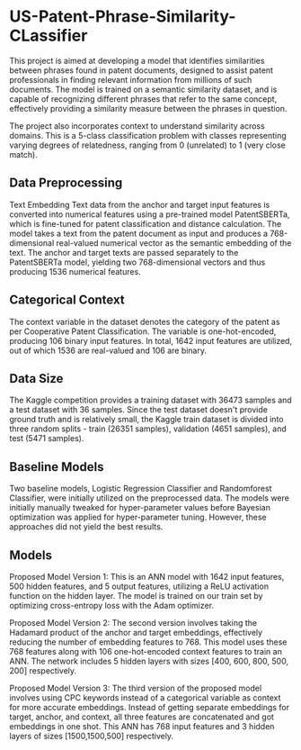 # US-Patent-Phrase-Similarity-CLassifier

This project is aimed at developing a model that identifies similarities between phrases found in patent documents, designed to assist patent professionals in finding relevant information from millions of such documents. The model is trained on a semantic similarity dataset, and is capable of recognizing different phrases that refer to the same concept, effectively providing a similarity measure between the phrases in question.

The project also incorporates context to understand similarity across domains. This is a 5-class classification problem with classes representing varying degrees of relatedness, ranging from 0 (unrelated) to 1 (very close match).

## Data Preprocessing
Text Embedding
Text data from the anchor and target input features is converted into numerical features using a pre-trained model PatentSBERTa, which is fine-tuned for patent classification and distance calculation. The model takes a text from the patent document as input and produces a 768-dimensional real-valued numerical vector as the semantic embedding of the text. The anchor and target texts are passed separately to the PatentSBERTa model, yielding two 768-dimensional vectors and thus producing 1536 numerical features.

## Categorical Context
The context variable in the dataset denotes the category of the patent as per Cooperative Patent Classification. The variable is one-hot-encoded, producing 106 binary input features. In total, 1642 input features are utilized, out of which 1536 are real-valued and 106 are binary.

## Data Size
The Kaggle competition provides a training dataset with 36473 samples and a test dataset with 36 samples. Since the test dataset doesn't provide ground truth and is relatively small, the Kaggle train dataset is divided into three random splits - train (26351 samples), validation (4651 samples), and test (5471 samples).

## Baseline Models
Two baseline models, Logistic Regression Classifier and Randomforest Classifier, were initially utilized on the preprocessed data. The models were initially manually tweaked for hyper-parameter values before Bayesian optimization was applied for hyper-parameter tuning. However, these approaches did not yield the best results.

## Models
Proposed Model Version 1: 
This is an ANN model with 1642 input features, 500 hidden features, and 5 output features, utilizing a ReLU activation function on the hidden layer. The model is trained on our train set by optimizing cross-entropy loss with the Adam optimizer.

Proposed Model Version 2:
The second version involves taking the Hadamard product of the anchor and target embeddings, effectively reducing the number of embedding features to 768. This model uses these 768 features along with 106 one-hot-encoded context features to train an ANN. The network includes 5 hidden layers with sizes [400, 600, 800, 500, 200] respectively.

Proposed Model Version 3:
The third version of the proposed model involves using CPC keywords instead of a categorical variable as context for more accurate embeddings. Instead of getting separate embeddings for target, anchor, and context, all three features are concatenated and got embeddings in one shot. This ANN has 768 input features and 3 hidden layers of sizes [1500,1500,500] respectively.







